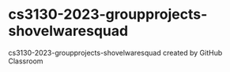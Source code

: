 # cs3130-2023-groupprojects-shovelwaresquad
cs3130-2023-groupprojects-shovelwaresquad created by GitHub Classroom
